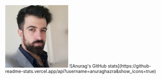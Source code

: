 
<img src="FB_IMG_1650627069618.jpg" width="200">
![Anurag's GitHub stats](https://github-readme-stats.vercel.app/api?username=anuraghazra&show_icons=true)



